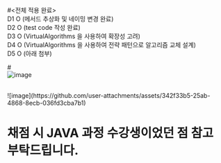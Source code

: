 #<전체 적용 완료><br/>
D1 O (메서드 추상화 및 네이밍 변경 완료)<br/>
D2 O (test code 작성 완료)<br/>
D3 O (VirtualAlgorithms 을 사용하여 확장성 고려)<br/>
D4 O (VirtualAlgorithms 을 사용하여 전략 패턴으로 알고리즘 교체 설계)<br/>
D5 O (아래 첨부)<br/>

#<Coverage><br/>
![image](https://github.com/user-attachments/assets/5cd90893-b0ed-4e6f-a4e6-ba668f930937)<br/>

<br/>
![image](https://github.com/user-attachments/assets/342f33b5-25ab-4868-8ecb-036fd3cba7b1)<br/>


# 채점 시 JAVA 과정 수강생이었던 점 참고 부탁드립니다.
